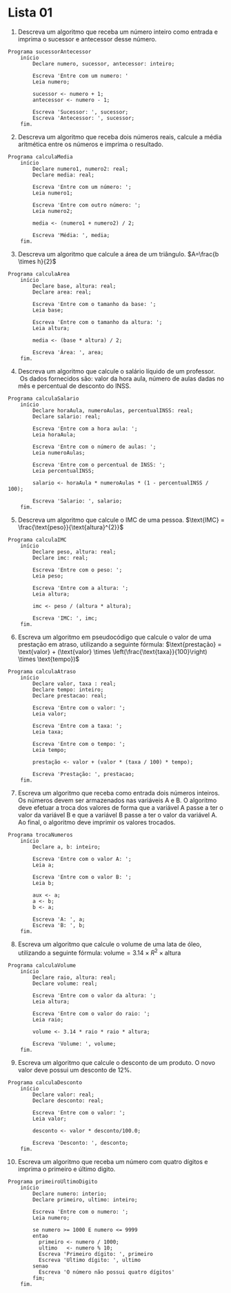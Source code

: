 # Lista 01
    
1. Descreva um algoritmo que receba um número inteiro como entrada e imprima o sucessor e antecessor desse número.
```
Programa sucessorAntecessor
    início
        Declare numero, sucessor, antecessor: inteiro;

        Escreva 'Entre com um numero: '
        Leia numero;

        sucessor <- numero + 1;
        antecessor <- numero - 1;
        
        Escreva 'Sucessor: ', sucessor;
        Escreva 'Antecessor: ', sucessor;
    fim.
```
   
2. Descreva um algoritmo que receba dois números reais, calcule a média aritmética entre os números e imprima o resultado.
```
Programa calculaMedia
    início
        Declare numero1, numero2: real;
        Declare media: real;

        Escreva 'Entre com um número: ';
        Leia numero1;

        Escreva 'Entre com outro número: ';
        Leia numero2;

        media <- (numero1 + numero2) / 2;
        
        Escreva 'Média: ', media;
    fim.
```
   
3. Descreva um algoritmo que calcule a área de um triângulo. $A=\frac{b \times h}{2}$
```
Programa calculaArea
    início
        Declare base, altura: real;
        Declare area: real;

        Escreva 'Entre com o tamanho da base: ';
        Leia base;

        Escreva 'Entre com o tamanho da altura: ';
        Leia altura;

        media <- (base * altura) / 2;
        
        Escreva 'Área: ', area;
    fim.
```
   
4. Descreva um algoritmo que calcule o salário líquido de um professor.  Os dados fornecidos são: valor da hora aula, número de aulas dadas no mês e percentual de desconto do INSS.
```
Programa calculaSalario
    início
        Declare horaAula, numeroAulas, percentualINSS: real;
        Declare salario: real;

        Escreva 'Entre com a hora aula: ';
        Leia horaAula;

        Escreva 'Entre com o número de aulas: ';
        Leia numeroAulas;

        Escreva 'Entre com o percentual de INSS: ';
        Leia percentualINSS;

        salario <- horaAula * numeroAulas * (1 - percentualINSS / 100);
        
        Escreva 'Salario: ', salario;
    fim.
```

5. Descreva um algoritmo que calcule o IMC de uma pessoa. $\text{IMC} = \frac{\text{peso}}{\text{altura}^{2}}$
```
Programa calculaIMC
    início
        Declare peso, altura: real;
        Declare imc: real;

        Escreva 'Entre com o peso: ';
        Leia peso;

        Escreva 'Entre com a altura: ';
        Leia altura;

        imc <- peso / (altura * altura);
        
        Escreva 'IMC: ', imc;
    fim.
```

6. Escreva um algoritmo em pseudocódigo que calcule o valor de uma prestação em atraso, utilizando a seguinte fórmula: $\text{prestação} = \text{valor} + (\text{valor} \times \left(\frac{\text{taxa}}{100}\right) \times \text{tempo})$
```
Programa calculaAtraso
    início
        Declare valor, taxa : real;
        Declare tempo: inteiro;
        Declare prestacao: real;

        Escreva 'Entre com o valor: ';
        Leia valor;

        Escreva 'Entre com a taxa: ';
        Leia taxa;

        Escreva 'Entre com o tempo: ';
        Leia tempo;

        prestação <- valor + (valor * (taxa / 100) * tempo);
        
        Escreva 'Prestação: ', prestacao;
    fim.
```

7. Escreva um algoritmo que receba como entrada dois números inteiros. Os números devem ser armazenados nas variáveis A e B. O algoritmo deve efetuar a troca dos valores de forma que a variável A passe a ter o valor da variável B e que a variável B passe a ter o valor da variável A. Ao final, o algoritmo deve imprimir os valores trocados.
```
Programa trocaNumeros
    início
        Declare a, b: inteiro;

        Escreva 'Entre com o valor A: ';
        Leia a;

        Escreva 'Entre com o valor B: ';
        Leia b;

        aux <- a;
        a <- b;
        b <- a;    
       
        Escreva 'A: ', a;
        Escreva 'B: ', b;
    fim.
```

8.  Escreva um algoritmo que calcule o volume de uma lata de óleo, utilizando a seguinte fórmula: $\text{volume} = 3.14 \times R^{2} \times \text{altura}$
```
Programa calculaVolume
    início
        Declare raio, altura: real;
        Declare volume: real;

        Escreva 'Entre com o valor da altura: ';
        Leia altura;

        Escreva 'Entre com o valor do raio: ';
        Leia raio;

        volume <- 3.14 * raio * raio * altura;
    
        Escreva 'Volume: ', volume;
    fim.
```

9.  Escreva um algoritmo que calcule o desconto de um produto. O novo valor deve possui um desconto de 12%.
```
Programa calculaDesconto
    início
        Declare valor: real;
        Declare desconto: real;

        Escreva 'Entre com o valor: ';
        Leia valor;

        desconto <- valor * desconto/100.0;
    
        Escreva 'Desconto: ', desconto;
    fim.
```

10. Escreva um algoritmo que receba um número com quatro dígitos e imprima o primeiro e último digito.
```
Programa primeiroUltimoDigito
    início
        Declare numero: interio;
        Declare primeiro, ultimo: inteiro;

        Escreva 'Entre com o numero: ';
        Leia numero;

        se numero >= 1000 E numero <= 9999
        entao
          primeiro <- numero / 1000;          
          ultimo   <- numero % 10;
          Escreva 'Primeiro dígito: ', primeiro
          Escreva 'Ultimo dígito: ', ultimo
        senao
          Escreva 'O número não possui quatro dígitos'
        fim;  
    fim.
```
